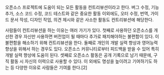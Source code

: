 오픈소스 프로젝트에 도움이 되는 모든 활동을 컨트리뷰션이라고 한다. 버그 수정, 기능 추가, 소스 코드 수정, 코드 테스트와 같은 중요한 활동 이외에도, 오터 수정, 번역, 가이드 문서 작성, 디자인 작업, 의견 제시와 같은 사소한 활동도 컨트리뷰션에 해당한다.

사람들이 컨트리뷰션을 하는 이유는 여러 가기가 있다. 첫째로 사용하던 오픈소스를 개선한 경우 자신만 사용하면 버전업이 될 때마다 추가로 패치해야하는 불편함이 있다. 이 불편함을 해소하기 위해 컨트리뷰션을 한다. 둘째로 개인의 개발 실력 향상과 영어능력 향상을 위해서 하는 경우도 있다. 오픈소스 커뮤니티로부터 피드백을 받을 수 있어 특히 개발 실력 향상에 도움이 된다. 셋째로 오픈소스 활동은 공개 기록으로 남기 때문에, 구직 활동 시 자신의 이력으로 사용할 수 있다. 이 외에도 명성을 높이려고 기여하기도 하는 등 다양한 이유로 사람들은 기여를 한다.[2]
